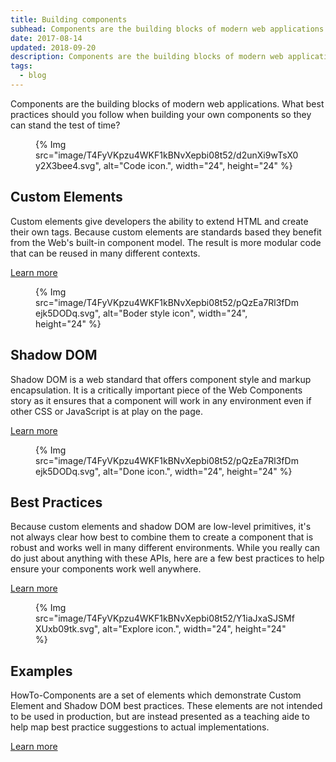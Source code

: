 ```yaml
---
title: Building components
subhead: Components are the building blocks of modern web applications. What best practices should you follow when building your own components so they can stand the test of time?
date: 2017-08-14
updated: 2018-09-20
description: Components are the building blocks of modern web applications. What best practices should you follow when building your own components so they can stand the test of time?
tags:
  - blog
---
```

Components are the building blocks of modern web applications. What best
practices should you follow when building your own components so they can stand
the test of time?


<div class="switcher">
<div>
  <figure>
  {% Img src="image/T4FyVKpzu4WKF1kBNvXepbi08t52/d2unXi9wTsX0y2X3bee4.svg", alt="Code icon.", width="24", height="24" %}
  </figure>

  ## Custom Elements

  Custom elements give developers the ability to extend HTML and create their
  own tags. Because custom elements are standards based they benefit from the
  Web's built-in component model. The result is more modular code that can be
  reused in many different contexts.

  <a href="/custom-elements-v1/" >Learn more</a>
</div>

<div>
  <figure>
  {% Img src="image/T4FyVKpzu4WKF1kBNvXepbi08t52/pQzEa7Rl3fDmejk5DODq.svg", alt="Boder style icon", width="24", height="24" %}
  </figure>

  ## Shadow DOM

  Shadow DOM is a web standard that offers component style and markup
  encapsulation. It is a critically important piece of the Web Components
  story as it ensures that a component will work in any environment 
  even if other CSS or JavaScript is at play on the page.

  <a href="/shadowdom-v1/">Learn more</a>
  
</div>
</div>

<div class="switcher">
<div>
<figure>
{% Img src="image/T4FyVKpzu4WKF1kBNvXepbi08t52/pQzEa7Rl3fDmejk5DODq.svg", alt="Done icon.", width="24", height="24" %}
</figure>

## Best Practices

Because custom elements and shadow DOM are low-level primitives, it's not
always clear how best to combine them to create a component that is robust
and works well in many different environments. While you really can do just
about anything with these APIs, here are a few best practices to help ensure
your components work well anywhere.

  <a href="/custom-elements-best-practices/">Learn more</a>

</div>
<div>
  <figure>
  {% Img src="image/T4FyVKpzu4WKF1kBNvXepbi08t52/Y1iaJxaSJSMfXUxb09tk.svg", alt="Explore icon.", width="24", height="24" %}
  </figure>

  ## Examples

  HowTo-Components are a set of elements which demonstrate Custom Element
  and Shadow DOM best practices. These elements are not intended to be used
  in production, but are instead presented as a teaching aide to help map
  best practice suggestions to actual implementations.

  <a href="/components-examples-overview/">Learn more</a>
</div>
</div>
